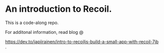 # An introduction to Recoil.

This is a code-along repo. 

For additonal information, read blog @

https://dev.to/japiirainen/intro-to-recoiljs-build-a-small-app-with-recoil-7jb .